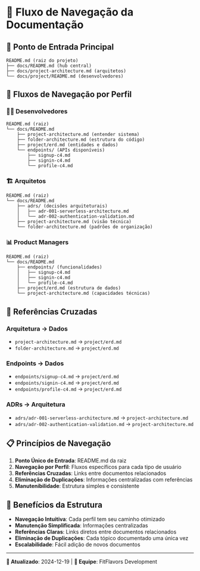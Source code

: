 # 🧭 Fluxo de Navegação da Documentação

## 📍 **Ponto de Entrada Principal**

```
README.md (raiz do projeto)
├── docs/README.md (hub central)
├── docs/project-architecture.md (arquitetos)
└── docs/project/README.md (desenvolvedores)
```

## 🎯 **Fluxos de Navegação por Perfil**

### **👨‍💻 Desenvolvedores**

```
README.md (raiz)
└── docs/README.md
    ├── project-architecture.md (entender sistema)
    ├── folder-architecture.md (estrutura do código)
    ├── project/erd.md (entidades e dados)
    └── endpoints/ (APIs disponíveis)
        ├── signup-c4.md
        ├── signin-c4.md
        └── profile-c4.md
```

### **🏗️ Arquitetos**

```
README.md (raiz)
└── docs/README.md
    ├── adrs/ (decisões arquiteturais)
    │   ├── adr-001-serverless-architecture.md
    │   └── adr-002-authentication-validation.md
    ├── project-architecture.md (visão técnica)
    └── folder-architecture.md (padrões de organização)
```

### **📊 Product Managers**

```
README.md (raiz)
└── docs/README.md
    ├── endpoints/ (funcionalidades)
    │   ├── signup-c4.md
    │   ├── signin-c4.md
    │   └── profile-c4.md
    ├── project/erd.md (estrutura de dados)
    └── project-architecture.md (capacidades técnicas)
```

## 🔗 **Referências Cruzadas**

### **Arquitetura → Dados**

- `project-architecture.md` → `project/erd.md`
- `folder-architecture.md` → `project/erd.md`

### **Endpoints → Dados**

- `endpoints/signup-c4.md` → `project/erd.md`
- `endpoints/signin-c4.md` → `project/erd.md`
- `endpoints/profile-c4.md` → `project/erd.md`

### **ADRs → Arquitetura**

- `adrs/adr-001-serverless-architecture.md` → `project-architecture.md`
- `adrs/adr-002-authentication-validation.md` → `project-architecture.md`

## 📋 **Princípios de Navegação**

1. **Ponto Único de Entrada**: README.md da raiz
2. **Navegação por Perfil**: Fluxos específicos para cada tipo de usuário
3. **Referências Cruzadas**: Links entre documentos relacionados
4. **Eliminação de Duplicações**: Informações centralizadas com referências
5. **Manutenibilidade**: Estrutura simples e consistente

## 🎯 **Benefícios da Estrutura**

- **Navegação Intuitiva**: Cada perfil tem seu caminho otimizado
- **Manutenção Simplificada**: Informações centralizadas
- **Referências Claras**: Links diretos entre documentos relacionados
- **Eliminação de Duplicações**: Cada tópico documentado uma única vez
- **Escalabilidade**: Fácil adição de novos documentos

---

**📅 Atualizado**: 2024-12-19 | **👥 Equipe**: FitFlavors Development
